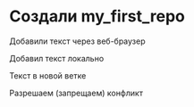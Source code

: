 ﻿# Создали my_first_repo

Добавили текст через веб-браузер

Добавил текст локально

Текст в новой ветке

Разрешаем (запрещаем) конфликт
